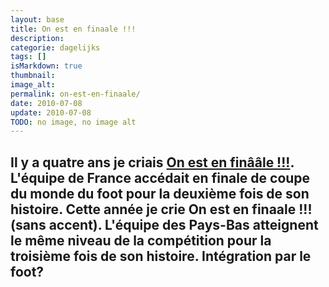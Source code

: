 ```yaml
---
layout: base
title: On est en finaale !!!
description: 
categorie: dagelijks
tags: []
isMarkdown: true
thumbnail: 
image_alt: 
permalink: on-est-en-finaale/
date: 2010-07-08
update: 2010-07-08
TODO: no image, no image alt
---
```




Il y a quatre ans je criais [On est en finââle !!!](/on-est-en-finale). L'équipe de France accédait en finale de coupe du monde du foot pour la deuxième fois de son histoire. Cette année je crie **On est en finaale !!!** (sans accent). L'équipe des Pays-Bas atteignent le même niveau de la compétition **pour la troisième fois de son histoire**. Intégration par le foot?
---